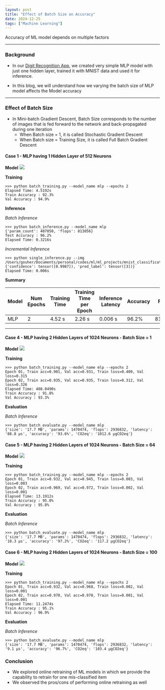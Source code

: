 ```yaml
---
layout: post
title: "Effect of Batch Size on Accuracy"
date: 2024-12-25
tags: ["Machine Learning"]
---
```


Accuracy of ML model depends on multiple factors

---

### Background

- In our [Digit Recognition App](https://gouherdanish.github.io/2024/12/09/digit-recognition.html), we created very simple MLP model with just one hidden layer, trained it with MNIST data and used it for inference.

- In this blog, we will understand how we varying the batch size of MLP model affects the Model accuracy

---
### Effect of Batch Size

- In Mini-batch Gradient Descent, Batch Size corresponds to the number of images that is fed forward to the network and back-propagated during one iteration
    - When Batch size = 1, it is called Stochastic Gradient Descent
    - When Batch size = Training Size, it is called Full Batch Gradient Descent

#### Case 1 - MLP having 1 Hidden Layer of 512 Neurons

**Model**
<img src="{{site.url}}/images/mnist/mlp-d1.png">

**Training**

```
>>> python batch_training.py --model_name mlp --epochs 2
Elapsed Time: 4.5192s
Train Accuracy : 92.3%
Val Accuracy : 94.9%
```

**Inference**

_Batch Inference_

```
>>> python batch_inference.py --model_name mlp
{'param_count': 407050, 'flops': 813056}
Test Accuracy : 96.2%
Elapsed Time: 0.3216s
```

_Incremental Inference_

```
>>> python single_inference.py --img /Users/gouher/Documents/personal/codes/ml/ml_projects/mnist_classification/data/sample/3.png
{'confidence': tensor([0.9987]), 'pred_label': tensor([3])}
Elapsed Time: 0.006s
```

**Summary**

| Model | Num Epochs | Training Time | Training Time per Epoch | Inference Latency | Accuracy |    Flops    | Parameters |
| ----- | ---------- | ------------- | ----------------------- | ----------------- | -------- | ----------- | ---------- |
|  MLP  |      2     |     4.52 s    |        2.26 s           |       0.006 s     |   96.2%  |   813056    |   407050   |

---
#### Case 4 - MLP having 2 Hidden Layers of 1024 Neurons - Batch Size = 1

**Model**
<img src="{{site.url}}/images/mnist/mlp-w1.png">

**Training**

```
>>> python batch_training.py --model_name mlp --epochs 2
Epoch 01, Train acc=0.901, Val acc=0.931, Train loss=0.409, Val loss=0.315
Epoch 02, Train acc=0.935, Val acc=0.935, Train loss=0.312, Val loss=0.326
Elapsed Time: 408.0490s
Train Accuracy : 91.8%
Val Accuracy : 93.3%
```

**Evaluation**

_Batch Inference_

```
>>> python batch_evaluate.py --model_name mlp
{'size': '17.7 MB', 'params': 1470474, 'flops': 2936832, 'latency': '88.8 μs', 'accuracy': '93.6%', 'CO2eq': '1012.6 μgCO2eq'}
```

#### Case 5 - MLP having 2 Hidden Layers of 1024 Neurons - Batch Size = 64

**Model**
<img src="{{site.url}}/images/mnist/mlp-w1.png">

**Training**

```
>>> python batch_training.py --model_name mlp --epochs 2
Epoch 01, Train acc=0.932, Val acc=0.945, Train loss=0.003, Val loss=0.003
Epoch 02, Train acc=0.969, Val acc=0.972, Train loss=0.002, Val loss=0.001
Elapsed Time: 13.1912s
Train Accuracy : 95.0%
Val Accuracy : 95.8%
```

**Evaluation**

_Batch Inference_

```
>>> python batch_evaluate.py --model_name mlp
{'size': '17.7 MB', 'params': 1470474, 'flops': 2936832, 'latency': '10.3 μs', 'accuracy': '97.2%', 'CO2eq': '117.2 μgCO2eq'}
```

#### Case 6 - MLP having 2 Hidden Layers of 1024 Neurons - Batch Size = 100

**Model**
<img src="{{site.url}}/images/mnist/mlp-w1.png">

**Training**

```
>>> python batch_training.py --model_name mlp --epochs 2
Epoch 01, Train acc=0.932, Val acc=0.968, Train loss=0.002, Val loss=0.001
Epoch 02, Train acc=0.970, Val acc=0.970, Train loss=0.001, Val loss=0.001
Elapsed Time: 11.2474s
Train Accuracy : 95.1%
Val Accuracy : 96.9%
```

**Evaluation**

_Batch Inference_

```
>>> python batch_evaluate.py --model_name mlp
{'size': '17.7 MB', 'params': 1470474, 'flops': 2936832, 'latency': '9.1 μs', 'accuracy': '96.7%', 'CO2eq': '103.4 μgCO2eq'}
```

### Conclusion

- We explored online retraining of ML models in which we provide the capability to retrain for one mis-classified item
- We observed the pros/cons of performing online retraining as well